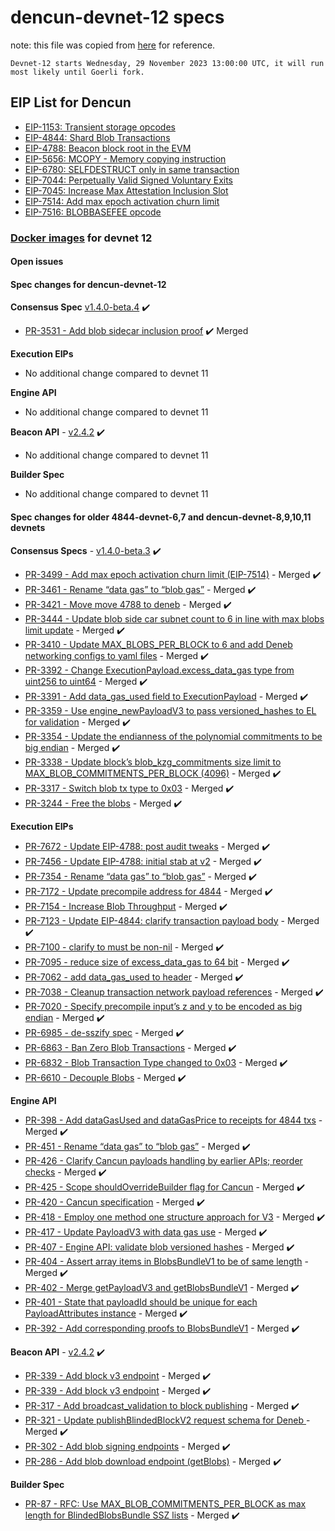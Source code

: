 # dencun-devnet-12 specs
note: this file was copied from [here](https://notes.ethereum.org/@ethpandaops/dencun-devnet-12#) for reference.

`Devnet-12 starts Wednesday, 29 November 2023 13:00:00 UTC, it will run most likely until Goerli fork.`

## EIP List for Dencun
* [EIP-1153: Transient storage opcodes](https://eips.ethereum.org/EIPS/eip-1153)
* [EIP-4844: Shard Blob Transactions](https://eips.ethereum.org/EIPS/eip-4844)
* [EIP-4788: Beacon block root in the EVM](https://eips.ethereum.org/EIPS/eip-4788)
* [EIP-5656: MCOPY - Memory copying instruction](https://eips.ethereum.org/EIPS/eip-5656)
* [EIP-6780: SELFDESTRUCT only in same transaction](https://eips.ethereum.org/EIPS/eip-6780)
* [EIP-7044: Perpetually Valid Signed Voluntary Exits](https://eips.ethereum.org/EIPS/eip-7044)
* [EIP-7045: Increase Max Attestation Inclusion Slot](https://eips.ethereum.org/EIPS/eip-7045)
* [EIP-7514: Add max epoch activation churn limit](https://eips.ethereum.org/EIPS/eip-7514)
* [EIP-7516: BLOBBASEFEE opcode](https://eips.ethereum.org/EIPS/eip-7516)

### [Docker images](https://github.com/ethpandaops/dencun-testnet/blob/master/ansible/inventories/devnet-12/group_vars/all/images.yaml) for devnet 12

#### Open issues

#### Spec changes for dencun-devnet-12

**Consensus Spec** [v1.4.0-beta.4](https://github.com/ethereum/consensus-specs/releases/tag/v1.4.0-beta.4) :heavy_check_mark:

* [PR-3531 - Add blob sidecar inclusion proof](https://github.com/ethereum/consensus-specs/pull/3531) :heavy_check_mark: Merged


**Execution EIPs**

 * No additional change compared to devnet 11

**Engine API**

* No additional change compared to devnet 11

**Beacon API** - [v2.4.2](https://github.com/ethereum/beacon-APIs/releases/tag/v2.4.2) :heavy_check_mark:

* No additional change compared to devnet 11

**Builder Spec**

* No additional change compared to devnet 11

#### Spec changes for older 4844-devnet-6,7 and dencun-devnet-8,9,10,11 devnets

**Consensus Specs** - [v1.4.0-beta.3](https://github.com/ethereum/consensus-specs/releases/tag/v1.4.0-beta.3) :heavy_check_mark:

* [PR-3499 - Add max epoch activation churn limit (EIP-7514)](https://github.com/ethereum/consensus-specs/pull/3499) - Merged :heavy_check_mark:
* [PR-3461 - Rename “data gas” to “blob gas”](https://github.com/ethereum/consensus-specs/pull/3461) - Merged :heavy_check_mark:
* [PR-3421 - Move move 4788 to deneb](https://github.com/ethereum/consensus-specs/pull/3421) - Merged :heavy_check_mark:
* [PR-3444 - Update blob side car subnet count to 6 in line with max blobs limit update](https://github.com/ethereum/consensus-specs/pull/3416) - Merged :heavy_check_mark:
* [PR-3410 - Update MAX_BLOBS_PER_BLOCK to 6 and add Deneb networking configs to yaml files](https://github.com/ethereum/consensus-specs/pull/3410) - Merged :heavy_check_mark:
* [PR-3392 - Change ExecutionPayload.excess_data_gas type from uint256 to uint64](https://github.com/ethereum/consensus-specs/pull/3392) - Merged :heavy_check_mark:
* [PR-3391 - Add data_gas_used field to ExecutionPayload](https://github.com/ethereum/consensus-specs/pull/3391) - Merged :heavy_check_mark:
* [PR-3359 - Use engine_newPayloadV3 to pass versioned_hashes to EL for validation](https://github.com/ethereum/consensus-specs/pull/3359) - Merged :heavy_check_mark:
* [PR-3354 - Update the endianness of the polynomial commitments to be big endian](https://github.com/ethereum/consensus-specs/pull/3354) - Merged :heavy_check_mark:
* [PR-3338 - Update block’s blob_kzg_commitments size limit to MAX_BLOB_COMMITMENTS_PER_BLOCK (4096)](https://github.com/ethereum/consensus-specs/pull/3338) - Merged :heavy_check_mark:
* [PR-3317 - Switch blob tx type to 0x03](https://github.com/ethereum/consensus-specs/pull/3317) - Merged :heavy_check_mark:
* [PR-3244 - Free the blobs](https://github.com/ethereum/consensus-specs/pull/3244) - Merged :heavy_check_mark:


**Execution EIPs**

- [PR-7672 - Update EIP-4788: post audit tweaks](https://github.com/ethereum/EIPs/pull/7672/files) - Merged :heavy_check_mark:
- [PR-7456 - Update EIP-4788: initial stab at v2](https://github.com/ethereum/EIPs/pull/7456) - Merged :heavy_check_mark:
- [PR-7354 - Rename “data gas” to “blob gas”](https://github.com/ethereum/EIPs/pull/7354) - Merged :heavy_check_mark:
- [PR-7172 - Update precompile address for 4844](https://github.com/ethereum/EIPs/pull/7172) - Merged :heavy_check_mark:
- [PR-7154 - Increase Blob Throughput](https://github.com/ethereum/EIPs/pull/7154) - Merged :heavy_check_mark:
- [PR-7123 - Update EIP-4844: clarify transaction payload body](https://github.com/ethereum/EIPs/pull/7123) - Merged :heavy_check_mark:
- [PR-7100 - clarify to must be non-nil](https://github.com/ethereum/EIPs/pull/7100) - Merged :heavy_check_mark:
- [PR-7095 - reduce size of excess_data_gas to 64 bit](https://github.com/ethereum/EIPs/pull/7095) - Merged :heavy_check_mark:
- [PR-7062 - add data_gas_used to header](https://github.com/ethereum/EIPs/pull/7062) - Merged :heavy_check_mark:
- [PR-7038 - Cleanup transaction network payload references](https://github.com/ethereum/EIPs/pull/7038) - Merged :heavy_check_mark:
- [PR-7020 - Specify precompile input’s z and y to be encoded as big endian](https://github.com/ethereum/EIPs/pull/7020) - Merged :heavy_check_mark:
- [PR-6985 - de-sszify spec](https://github.com/ethereum/EIPs/pull/6985) - Merged :heavy_check_mark:
- [PR-6863 - Ban Zero Blob Transactions](https://github.com/ethereum/EIPs/pull/6863) - Merged :heavy_check_mark:
- [PR-6832 - Blob Transaction Type changed to 0x03](https://github.com/ethereum/EIPs/pull/6832) - Merged :heavy_check_mark:
- [PR-6610 - Decouple Blobs](https://github.com/ethereum/EIPs/pull/6610) - Merged :heavy_check_mark:

**Engine API**

- [PR-398 - Add dataGasUsed and dataGasPrice to receipts for 4844 txs](https://github.com/ethereum/execution-apis/pull/398) - Merged :heavy_check_mark:
- [PR-451 - Rename “data gas” to “blob gas”](https://github.com/ethereum/execution-apis/pull/451) - Merged :heavy_check_mark:
- [PR-426 - Clarify Cancun payloads handling by earlier APIs; reorder checks](https://github.com/ethereum/execution-apis/pull/426) - Merged :heavy_check_mark:
- [PR-425 - Scope shouldOverrideBuilder flag for Cancun](https://github.com/ethereum/execution-apis/pull/425) - Merged :heavy_check_mark:
- [PR-420 - Cancun specification](https://github.com/ethereum/execution-apis/pull/420) - Merged :heavy_check_mark:
- [PR-418 - Employ one method one structure approach for V3](https://github.com/ethereum/execution-apis/pull/418) - Merged :heavy_check_mark:
- [PR-417 - Update PayloadV3 with data gas use](https://github.com/ethereum/execution-apis/pull/417) - Merged :heavy_check_mark:
- [PR-407 - Engine API: validate blob versioned hashes](https://github.com/ethereum/execution-apis/pull/407) - Merged :heavy_check_mark:
- [PR-404 - Assert array items in BlobsBundleV1 to be of same length](https://github.com/ethereum/execution-apis/pull/404) - Merged :heavy_check_mark:
- [PR-402 - Merge getPayloadV3 and getBlobsBundleV1](https://github.com/ethereum/execution-apis/pull/402) - Merged :heavy_check_mark:
- [PR-401 - State that payloadId should be unique for each PayloadAttributes instance](https://github.com/ethereum/execution-apis/pull/401) - Merged :heavy_check_mark:
- [PR-392 - Add corresponding proofs to BlobsBundleV1](https://github.com/ethereum/execution-apis/pull/392) - Merged :heavy_check_mark:

**Beacon API** - [v2.4.2](https://github.com/ethereum/beacon-APIs/releases/tag/v2.4.2) :heavy_check_mark:

- [PR-339 - Add block v3 endpoint](https://github.com/ethereum/beacon-APIs/pull/339) - Merged :heavy_check_mark:
- [PR-339 - Add block v3 endpoint](https://github.com/ethereum/beacon-APIs/pull/339) - Merged :heavy_check_mark:
- [PR-317 - Add broadcast_validation to block publishing](https://github.com/ethereum/beacon-APIs/pull/317) - Merged :heavy_check_mark:
- [PR-321 - Update publishBlindedBlockV2 request schema for Deneb ](https://github.com/ethereum/beacon-APIs/pull/321)- Merged :heavy_check_mark:
- [PR-302 - Add blob signing endpoints](https://github.com/ethereum/beacon-APIs/pull/302) - Merged :heavy_check_mark:
- [PR-286 - Add blob download endpoint (getBlobs)](https://github.com/ethereum/beacon-APIs/pull/286) - Merged :heavy_check_mark:

**Builder Spec**

- [PR-87 - RFC: Use MAX_BLOB_COMMITMENTS_PER_BLOCK as max length for BlindedBlobsBundle SSZ lists](https://github.com/ethereum/builder-specs/pull/87) - Merged :heavy_check_mark:
